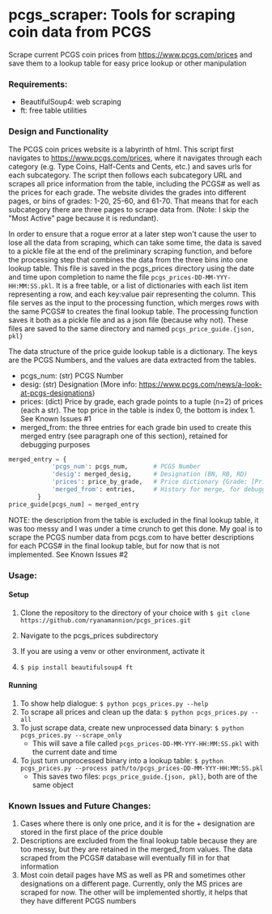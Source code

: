 # pcgs_scraper: Tools for scraping coin data from PCGS

Scrape current PCGS coin prices from https://www.pcgs.com/prices and save them to a lookup table for easy price lookup or
other manipulation

### Requirements:

- BeautifulSoup4: web scraping
- ft: free table utilities

### Design and Functionality

The PCGS coin prices website is a labyrinth of html. This script first navigates to https://www.pcgs.com/prices, where
it navigates through each category (e.g. Type Coins, Half-Cents and Cents, etc.) and saves urls for each subcategory. 
The script then follows each subcategory URL and scrapes all price information from the table, including the PCGS# as
well as the prices for each grade. The website divides the grades into different pages, or bins of grades: 1-20, 25-60,
and 61-70. That means that for each subcategory there are three pages to scrape data from. (Note: I skip the 
"Most Active" page because it is redundant).

In order to ensure that a rogue error at a later step won't cause the user to lose all the data from scraping, which can
take some time, the data is saved to a pickle file at the end of the preliminary scraping function, and before the 
processing step that combines the data from the three bins into one lookup table. 
This file is saved in the pcgs_prices directory using the date and time upon
completion to name the file `pcgs_prices-DD-MM-YYY-HH:MM:SS.pkl`. It is a free table, or a list of dictionaries with 
each list item representing a row, and each key:value pair representing the column. This file serves as the input to the 
processing function, which merges rows with the same PCGS# to creates the final lookup table. 
The processing function saves it both as a pickle file and as a json file (because why not). These 
files are saved to the same directory and named `pcgs_price_guide.{json, pkl}`

The data structure of the price guide lookup table is a dictionary. The keys are the PCGS Numbers, and the values are data extracted
from the tables. 
- pcgs_num: (str) PCGS Number
- desig: (str) Designation (More info: https://www.pcgs.com/news/a-look-at-pcgs-designations)
- prices: (dict) Price by grade, each grade points to a tuple (n=2) of prices (each a str). The top price in the table 
  is index 0, the bottom is index 1. See Known Issues #1
- merged_from: the three entries for each grade bin used to create this merged entry (see paragraph one of this section), 
  retained for debugging purposes

```python
merged_entry = {
            'pcgs_num': pcgs_num,       # PCGS Number
            'desig': merged_desig,      # Designation (BN, RB, RD)
            'prices': price_by_grade,   # Price dictionary {Grade: [Price, Price+]}
            'merged_from': entries,     # History for merge, for debugging
        }
price_guide[pcgs_num] = merged_entry
```

NOTE: the description from the table is excluded in the final lookup table, it was too messy and I was under a
time crunch to get this done. My goal is to scrape the PCGS number data from pcgs.com to have better descriptions for
each PCGS# in the final lookup table, but for now that is not implemented. See Known Issues #2

### Usage:

#### Setup

1. Clone the repository to the directory of your choice with `$ git clone https://github.com/ryanamannion/pcgs_prices.git`

2. Navigate to the pcgs_prices subdirectory

3. If you are using a venv or other environment, activate it

4. `$ pip install beautifulsoup4 ft`

#### Running
1. To show help dialogue: `$ python pcgs_prices.py --help`
2. To scrape all prices and clean up the data: `$ python pcgs_prices.py --all`
3. To just scrape data, create new unprocessed data binary: `$ python pcgs_prices.py --scrape_only`
    * This will save a file called `pcgs_prices-DD-MM-YYY-HH:MM:SS.pkl` with the current date and time
4. To just turn unprocessed binary into a lookup table: `$ python pcgs_prices.py --process path/to/pcgs_prices-DD-MM-YYY-HH:MM:SS.pkl`
    * This saves two files: `pcgs_price_guide.{json, pkl}`, both are of the same object 

### Known Issues and Future Changes:

1. Cases where there is only one price, and it is for the + designation are stored in the first place of the price double
2. Descriptions are excluded from the final lookup table because they are too messy, but they are retained in the 
   merged_from values. The data scraped from the PCGS# database will eventually fill in for that information
3. Most coin detail pages have MS as well as PR and sometimes other designations on a different page. Currently, only 
   the MS prices are scraped for now. The other will be implemented shortly, it helps that they have different PCGS 
   numbers
